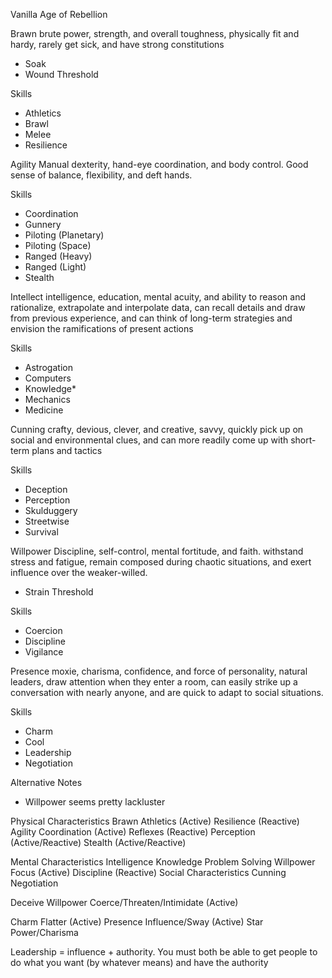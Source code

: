 Vanilla Age of Rebellion

Brawn
brute power, strength, and overall toughness, physically fit and hardy, rarely get sick, and have strong constitutions

- Soak
- Wound Threshold

Skills
- Athletics
- Brawl
- Melee
- Resilience

Agility
Manual dexterity, hand-eye coordination, and body control. Good sense of balance, flexibility, and deft hands.

Skills
- Coordination
- Gunnery
- Piloting (Planetary)
- Piloting (Space)
- Ranged (Heavy)
- Ranged (Light)
- Stealth

Intellect
intelligence, education, mental acuity, and ability to reason and rationalize, extrapolate and interpolate data, can recall details and draw from previous experience, and can think of long-term strategies and envision the ramifications of present actions

Skills
- Astrogation
- Computers
- Knowledge*
- Mechanics
- Medicine

Cunning
crafty, devious, clever, and creative, savvy, quickly pick up on social and environmental clues, and can more readily come up with short-term plans and tactics

Skills
- Deception
- Perception
- Skulduggery
- Streetwise
- Survival

Willpower
Discipline, self-control, mental fortitude, and faith. withstand stress and fatigue, remain composed during chaotic situations, and exert influence over the weaker-willed.

- Strain Threshold

Skills
- Coercion
- Discipline
- Vigilance

Presence
moxie, charisma, confidence, and force of personality, natural leaders, draw attention when they enter a room, can easily strike up a conversation with nearly anyone, and are quick to adapt to social situations.

Skills
- Charm
- Cool
- Leadership
- Negotiation

Alternative Notes
- Willpower seems pretty lackluster

Physical Characteristics
Brawn
Athletics (Active)
Resilience (Reactive)
Agility
Coordination (Active)
Reflexes (Reactive)
Perception (Active/Reactive)
Stealth (Active/Reactive)




Mental Characteristics
Intelligence
Knowledge
Problem Solving
Willpower
Focus (Active)
Discipline (Reactive)
Social Characteristics
Cunning
Negotiation

Deceive
Willpower
Coerce/Threaten/Intimidate (Active)

Charm
Flatter (Active)
Presence
Influence/Sway (Active)
Star Power/Charisma

Leadership = influence + authority. You must both be able to get people to do what you want (by whatever means) and have the authority



